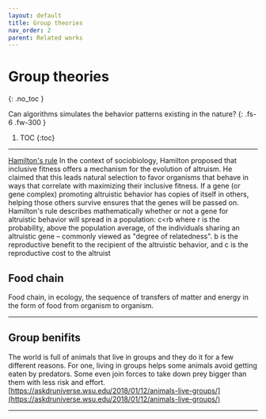 ```yaml
---
layout: default
title: Group theories
nav_order: 2
parent: Related works
---
```


# Group theories
{: .no_toc }

Can algorithms simulates the behavior patterns existing in the nature?
{: .fs-6 .fw-300 }

1. TOC
{:toc}

---
[Hamilton's rule](https://en.wikipedia.org/wiki/Inclusive_fitness)
In the context of sociobiology, Hamilton proposed that inclusive fitness offers a mechanism for the evolution of altruism. He claimed that this leads natural selection to favor organisms that behave in ways that correlate with maximizing their inclusive fitness. If a gene (or gene complex) promoting altruistic behavior has copies of itself in others, helping those others survive ensures that the genes will be passed on.
Hamilton's rule describes mathematically whether or not a gene for altruistic behavior will spread in a population:
c<rb
where
r is the probability, above the population average, of the individuals sharing an altruistic gene – commonly viewed as "degree of relatedness".
b is the reproductive benefit to the recipient of the altruistic behavior, and
c is the reproductive cost to the altruist


## Food chain
Food chain, in ecology, the sequence of transfers of matter and energy in the form of food from organism to organism.<br/>

---

## Group benifits
The world is full of animals that live in groups and they do it for a few different reasons. For one, living in groups helps some animals avoid getting eaten by predators. Some even join forces to take down prey bigger than them with less risk and effort. 
[https://askdruniverse.wsu.edu/2018/01/12/animals-live-groups/](https://askdruniverse.wsu.edu/2018/01/12/animals-live-groups/)<br/>

---

